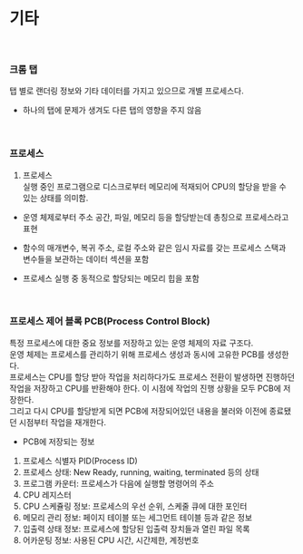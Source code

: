 # 기타
<br>

### 크롬 탭
탭 별로 랜더링 정보와 기타 데이터를 가지고 있으므로 개별 프로세스다. <br>

* 하나의 탭에 문제가 생겨도 다른 탭의 영향을 주지 않음 <br>

<br>

### 프로세스
1. 프로세스 <br>
실행 중인 프로그램으로 디스크로부터 메모리에 적재되어 CPU의 할당을 받을 수 있는 상태를 의미함. <br>

* 운영 체제로부터 주소 공간, 파일, 메모리 등을 할당받는데 총칭으로 프로세스라고 표현 <br>

* 함수의 매개변수, 복귀 주소, 로컬 주소와 같은 임시 자료를 갖는 프로세스 스택과 변수들을 보관하는 데이터 섹션을 포함 <br>

* 프로세스 실행 중 동적으로 할당되는 메모리 힙을 포함 <br>

<br>

### 프로세스 제어 블록 PCB(Process Control Block)
특정 프로세스에 대한 중요 정보를 저장하고 있는 운영 체제의 자료 구조다. <br>
운영 체제는 프로세스를 관리하기 위해 프로세스 생성과 동시에 고유한 PCB를 생성한다. <br> 프로세스는 CPU를 할당 받아 작업을 처리하다가도 프로세스 전환이 발생하면 진행하던 작업을 저장하고 CPU를 반환해야 한다. 이 시점에 작업의 진행 상황을 모두 PCB에 저장한다. <br> 그리고 다시 CPU를 할당받게 되면 PCB에 저장되어있던 내용을 불러와 이전에 종료됐던 시점부터 작업을 재개한다. <br>

* PCB에 저장되는 정보 <br>

1. 프로세스 식별자 PID(Process ID) <br>
2. 프로세스 상태: New Ready, running, waiting, terminated 등의 상태 <br>
3. 프로그램 카운터: 프로세스가 다음에 실행할 명령어의 주소 <br>
4. CPU 레지스터 <br>
5. CPU 스케쥴링 정보: 프로세스의 우선 순위, 스케줄 큐에 대한 포인터 <br>
6. 메모리 관리 정보: 페이지 테이블 또는 세그먼트 테이블 등과 같은 정보 <br>
7. 입출력 상태 정보: 프로세스에 할당된 입출력 장치들과 열린 파일 목록 <br>
8. 어카운팅 정보: 사용된 CPU 시간, 시간제한, 계정번호 <br>



